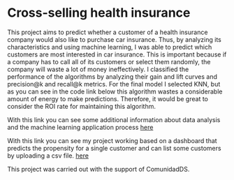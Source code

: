 # Cross-selling health insurance

This project aims to predict whether a customer of a health insurance company would also like to purchase car insurance.
Thus, by analyzing its characteristics and using machine learning, I was able to predict which customers are most interested in car insurance.
This is important because if a company has to call all of its customers or select them randomly, the company will waste a lot of money ineffectively.
I classified the performance of the algorithms by analyzing their gain and lift curves and precision@k and recall@k metrics.
For the final model I selected KNN, but as you can see in the code link below this algorithm wastes a considerable amount of energy to make predictions.
Therefore, it would be great to consider the ROI rate for maintaining this algorithm.

With this link you can see some additional information about data analysis and the machine learning application process [here](https://rpubs.com/cleversonfdo/data_science_with_r)

With this link you can see my project working based on a dashboard that predicts the propensity for a single customer and can list some customers by uploading a csv file. [here](https://cleversonoliveira.shinyapps.io/car_insurance_r/)

This project was carried out with the support of ComunidadDS.
